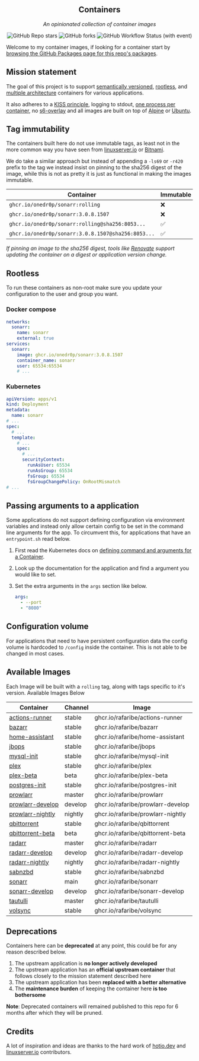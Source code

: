 <!---
NOTE: AUTO-GENERATED FILE
to edit this file, instead edit its template at: ./scripts/templates/README.md.j2
-->
<div align="center">


## Containers

_An opinionated collection of container images_

</div>

<div align="center">

![GitHub Repo stars](https://img.shields.io/github/stars/rafaribe/containers?style=for-the-badge)
![GitHub forks](https://img.shields.io/github/forks/rafaribe/containers?style=for-the-badge)
![GitHub Workflow Status (with event)](https://img.shields.io/github/actions/workflow/status/rafaribe/containers/release-scheduled.yaml?style=for-the-badge&label=Scheduled%20Release)

</div>

Welcome to my container images, if looking for a container start by [browsing the GitHub Packages page for this repo's packages](https://github.com/onedr0p?tab=packages&repo_name=containers).

## Mission statement

The goal of this project is to support [semantically versioned](https://semver.org/), [rootless](https://rootlesscontaine.rs/), and [multiple architecture](https://www.docker.com/blog/multi-arch-build-and-images-the-simple-way/) containers for various applications.

It also adheres to a [KISS principle](https://en.wikipedia.org/wiki/KISS_principle), logging to stdout, [one process per container](https://testdriven.io/tips/59de3279-4a2d-4556-9cd0-b444249ed31e/), no [s6-overlay](https://github.com/just-containers/s6-overlay) and all images are built on top of [Alpine](https://hub.docker.com/_/alpine) or [Ubuntu](https://hub.docker.com/_/ubuntu).

## Tag immutability

The containers built here do not use immutable tags, as least not in the more common way you have seen from [linuxserver.io](https://fleet.linuxserver.io/) or [Bitnami](https://bitnami.com/stacks/containers).

We do take a similar approach but instead of appending a `-ls69` or `-r420` prefix to the tag we instead insist on pinning to the sha256 digest of the image, while this is not as pretty it is just as functional in making the images immutable.

| Container                                          | Immutable |
|----------------------------------------------------|-----------|
| `ghcr.io/onedr0p/sonarr:rolling`                   | ❌         |
| `ghcr.io/onedr0p/sonarr:3.0.8.1507`                | ❌         |
| `ghcr.io/onedr0p/sonarr:rolling@sha256:8053...`    | ✅         |
| `ghcr.io/onedr0p/sonarr:3.0.8.1507@sha256:8053...` | ✅         |

_If pinning an image to the sha256 digest, tools like [Renovate](https://github.com/renovatebot/renovate) support updating the container on a digest or application version change._

## Rootless

To run these containers as non-root make sure you update your configuration to the user and group you want.

### Docker compose

```yaml
networks:
  sonarr:
    name: sonarr
    external: true
services:
  sonarr:
    image: ghcr.io/onedr0p/sonarr:3.0.8.1507
    container_name: sonarr
    user: 65534:65534
    # ...
```

### Kubernetes

```yaml
apiVersion: apps/v1
kind: Deployment
metadata:
  name: sonarr
# ...
spec:
  # ...
  template:
    # ...
    spec:
      # ...
      securityContext:
        runAsUser: 65534
        runAsGroup: 65534
        fsGroup: 65534
        fsGroupChangePolicy: OnRootMismatch
# ...
```

## Passing arguments to a application

Some applications do not support defining configuration via environment variables and instead only allow certain config to be set in the command line arguments for the app. To circumvent this, for applications that have an `entrypoint.sh` read below.

1. First read the Kubernetes docs on [defining command and arguments for a Container](https://kubernetes.io/docs/tasks/inject-data-application/define-command-argument-container/).
2. Look up the documentation for the application and find a argument you would like to set.
3. Set the extra arguments in the `args` section like below.

    ```yaml
    args:
      - --port
      - "8080"
    ```

## Configuration volume

For applications that need to have persistent configuration data the config volume is hardcoded to `/config` inside the container. This is not able to be changed in most cases.

## Available Images

Each Image will be built with a `rolling` tag, along with tags specific to it's version. Available Images Below

Container | Channel | Image
--- | --- | ---
[actions-runner](https://github.com/rafaribe/containers/pkgs/container/actions-runner) | stable | ghcr.io/rafaribe/actions-runner
[bazarr](https://github.com/rafaribe/containers/pkgs/container/bazarr) | stable | ghcr.io/rafaribe/bazarr
[home-assistant](https://github.com/rafaribe/containers/pkgs/container/home-assistant) | stable | ghcr.io/rafaribe/home-assistant
[jbops](https://github.com/rafaribe/containers/pkgs/container/jbops) | stable | ghcr.io/rafaribe/jbops
[mysql-init](https://github.com/rafaribe/containers/pkgs/container/mysql-init) | stable | ghcr.io/rafaribe/mysql-init
[plex](https://github.com/rafaribe/containers/pkgs/container/plex) | stable | ghcr.io/rafaribe/plex
[plex-beta](https://github.com/rafaribe/containers/pkgs/container/plex-beta) | beta | ghcr.io/rafaribe/plex-beta
[postgres-init](https://github.com/rafaribe/containers/pkgs/container/postgres-init) | stable | ghcr.io/rafaribe/postgres-init
[prowlarr](https://github.com/rafaribe/containers/pkgs/container/prowlarr) | master | ghcr.io/rafaribe/prowlarr
[prowlarr-develop](https://github.com/rafaribe/containers/pkgs/container/prowlarr-develop) | develop | ghcr.io/rafaribe/prowlarr-develop
[prowlarr-nightly](https://github.com/rafaribe/containers/pkgs/container/prowlarr-nightly) | nightly | ghcr.io/rafaribe/prowlarr-nightly
[qbittorrent](https://github.com/rafaribe/containers/pkgs/container/qbittorrent) | stable | ghcr.io/rafaribe/qbittorrent
[qbittorrent-beta](https://github.com/rafaribe/containers/pkgs/container/qbittorrent-beta) | beta | ghcr.io/rafaribe/qbittorrent-beta
[radarr](https://github.com/rafaribe/containers/pkgs/container/radarr) | master | ghcr.io/rafaribe/radarr
[radarr-develop](https://github.com/rafaribe/containers/pkgs/container/radarr-develop) | develop | ghcr.io/rafaribe/radarr-develop
[radarr-nightly](https://github.com/rafaribe/containers/pkgs/container/radarr-nightly) | nightly | ghcr.io/rafaribe/radarr-nightly
[sabnzbd](https://github.com/rafaribe/containers/pkgs/container/sabnzbd) | stable | ghcr.io/rafaribe/sabnzbd
[sonarr](https://github.com/rafaribe/containers/pkgs/container/sonarr) | main | ghcr.io/rafaribe/sonarr
[sonarr-develop](https://github.com/rafaribe/containers/pkgs/container/sonarr-develop) | develop | ghcr.io/rafaribe/sonarr-develop
[tautulli](https://github.com/rafaribe/containers/pkgs/container/tautulli) | master | ghcr.io/rafaribe/tautulli
[volsync](https://github.com/rafaribe/containers/pkgs/container/volsync) | stable | ghcr.io/rafaribe/volsync


## Deprecations

Containers here can be **deprecated** at any point, this could be for any reason described below.

1. The upstream application is **no longer actively developed**
2. The upstream application has an **official upstream container** that follows closely to the mission statement described here
3. The upstream application has been **replaced with a better alternative**
4. The **maintenance burden** of keeping the container here **is too bothersome**

**Note**: Deprecated containers will remained published to this repo for 6 months after which they will be pruned.

## Credits

A lot of inspiration and ideas are thanks to the hard work of [hotio.dev](https://hotio.dev/) and [linuxserver.io](https://www.linuxserver.io/) contributors.